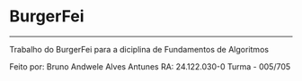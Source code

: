 # BurgerFei
--------------------------------------------
Trabalho do BurgerFei para a diciplina de Fundamentos de Algoritmos

Feito por: Bruno Andwele Alves Antunes
RA: 24.122.030-0
Turma - 005/705
